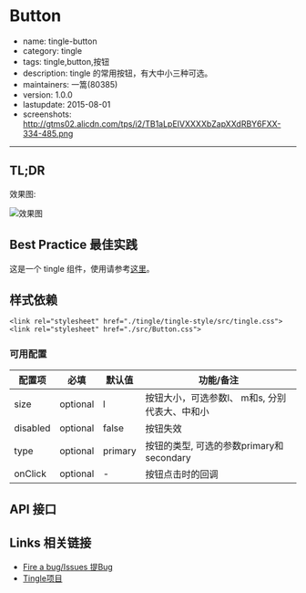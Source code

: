 # Button

- name: tingle-button
- category: tingle
- tags: tingle,button,按钮
- description:  tingle 的常用按钮，有大中小三种可选。
- maintainers: 一篙(80385)
- version: 1.0.0
- lastupdate: 2015-08-01
- screenshots: http://gtms02.alicdn.com/tps/i2/TB1aLpEIVXXXXbZapXXdRBY6FXX-334-485.png

---

## TL;DR

效果图:

![效果图](http://gtms02.alicdn.com/tps/i2/TB1aLpEIVXXXXbZapXXdRBY6FXX-334-485.png)

## Best Practice 最佳实践

这是一个 tingle 组件，使用请参考[这里](http://gitlab.alibaba-inc.com/alinwmobile/tingle/tree/master)。

## 样式依赖

```
<link rel="stylesheet" href="./tingle/tingle-style/src/tingle.css">
<link rel="stylesheet" href="./src/Button.css">
```



### 可用配置

| 配置项 | 必填 | 默认值 | 功能/备注 |
|---|----|---|----|
|size| optional |l|按钮大小，可选参数l、 m和s, 分别代表大、中和小|
|disabled| optional |false|按钮失效|
|type| optional |primary|按钮的类型, 可选的参数primary和secondary|
|onClick|optional|-|按钮点击时的回调|



## API 接口






## Links 相关链接

- [Fire a bug/Issues 提Bug](http://gitlab.alibaba-inc.com/alinwmobile/tingle-button/issues)
- [Tingle项目](http://gitlab.alibaba-inc.com/alinwmobile/tingle/tree/master)